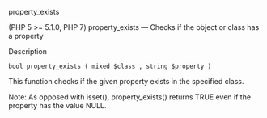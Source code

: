 
property_exists

(PHP 5 >= 5.1.0, PHP 7)
property_exists — Checks if the object or class has a property

Description

```
bool property_exists ( mixed $class , string $property )
```

This function checks if the given property exists in the specified class.

Note:
As opposed with isset(), property_exists() returns TRUE even if the property has the value NULL.

